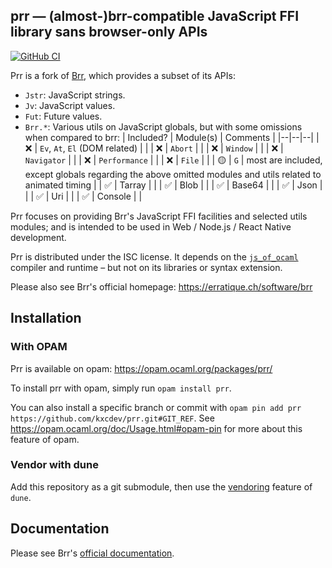 prr — (almost-)brr-compatible JavaScript FFI library sans browser-only APIs
-------------------------------------------------------------------------------

[![GitHub CI][action-badge]][action-link]

Prr is a fork of [Brr][brr], which provides a subset of its APIs:

* `Jstr`: JavaScript strings.
* `Jv`: JavaScript values.
* `Fut`: Future values.
* `Brr.*`: Various utils on JavaScript globals, but with some omissions when compared to brr:
  | Included? | Module(s) | Comments |
  |--|--|--|
  | ❌ | `Ev`, `At`, `El` (DOM related) | |
  | ❌ | `Abort` | |
  | ❌ | `Window` | |
  | ❌ | `Navigator` | |
  | ❌ | `Performance` | |
  | ❌ | `File` | |
  | 🟡 | `G` | most are included, except globals regarding the above omitted modules and utils related to animated timing |
  | ✅ | Tarray | |
  | ✅ | Blob | |
  | ✅ | Base64 | |
  | ✅ | Json | |
  | ✅ | Uri | |
  | ✅ | Console | |

Prr focuses on providing Brr's JavaScript FFI facilities and selected utils modules;
and is intended to be used in Web / Node.js / React Native development.

Prr is distributed under the ISC license. It depends on the [`js_of_ocaml`][jsoo]
compiler and runtime – but not on its libraries or syntax extension.

[brr]:  https://erratique.ch/software/brr
[jsoo]: https://ocsigen.org/js_of_ocaml

Please also see Brr's official homepage: https://erratique.ch/software/brr

[action-badge]: https://github.com/kxcdev/prr/workflows/CI/badge.svg?branch=main
[action-link]: https://github.com/kxcdev/prr/actions?query=workflow:"CI"

## Installation

### With OPAM

Prr is available on opam: https://opam.ocaml.org/packages/prr/

To install prr with opam, simply run `opam install prr`.

You can also install a specific branch or commit with `opam pin add prr https://github.com/kxcdev/prr.git#GIT_REF`.
See https://opam.ocaml.org/doc/Usage.html#opam-pin for more about this feature of opam.

### Vendor with dune

Add this repository as a git submodule, then use the
[vendoring](https://dune.readthedocs.io/en/stable/dune-files.html#vendored-dirs-since-1-11)
feature of `dune`.

## Documentation

Please see Brr's [official documentation][doc].

[doc]: https://erratique.ch/software/brr/doc
